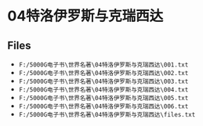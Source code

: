 # 04特洛伊罗斯与克瑞西达

## Files

- `F:/5000G电子书\世界名著\04特洛伊罗斯与克瑞西达\001.txt`
- `F:/5000G电子书\世界名著\04特洛伊罗斯与克瑞西达\002.txt`
- `F:/5000G电子书\世界名著\04特洛伊罗斯与克瑞西达\003.txt`
- `F:/5000G电子书\世界名著\04特洛伊罗斯与克瑞西达\004.txt`
- `F:/5000G电子书\世界名著\04特洛伊罗斯与克瑞西达\005.txt`
- `F:/5000G电子书\世界名著\04特洛伊罗斯与克瑞西达\006.txt`
- `F:/5000G电子书\世界名著\04特洛伊罗斯与克瑞西达\files.txt`
